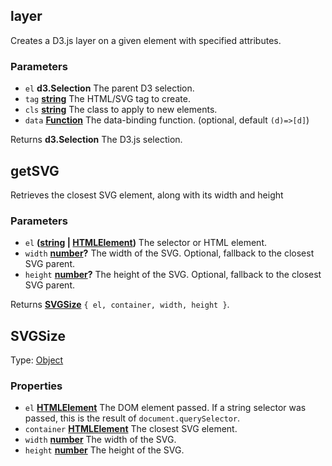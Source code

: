 <!-- Generated by documentation.js. Update this documentation by updating the source code. -->

## layer

Creates a D3.js layer on a given element with specified attributes.

### Parameters

- `el` **d3.Selection** The parent D3 selection.
- `tag` **[string][1]** The HTML/SVG tag to create.
- `cls` **[string][1]** The class to apply to new elements.
- `data` **[Function][2]** The data-binding function. (optional, default `(d)=>[d]`)

Returns **d3.Selection** The D3.js selection.

## getSVG

Retrieves the closest SVG element, along with its width and height

### Parameters

- `el` **([string][1] | [HTMLElement][3])** The selector or HTML element.
- `width` **[number][4]?** The width of the SVG. Optional, fallback to the closest SVG parent.
- `height` **[number][4]?** The height of the SVG. Optional, fallback to the closest SVG parent.

Returns **[SVGSize][5]** `{ el, container, width, height }`.

## SVGSize

Type: [Object][6]

### Properties

- `el` **[HTMLElement][3]** The DOM element passed. If a string selector was passed, this is the result of `document.querySelector`.
- `container` **[HTMLElement][3]** The closest SVG element.
- `width` **[number][4]** The width of the SVG.
- `height` **[number][4]** The height of the SVG.

[1]: https://developer.mozilla.org/docs/Web/JavaScript/Reference/Global_Objects/String
[2]: https://developer.mozilla.org/docs/Web/JavaScript/Reference/Statements/function
[3]: https://developer.mozilla.org/docs/Web/HTML/Element
[4]: https://developer.mozilla.org/docs/Web/JavaScript/Reference/Global_Objects/Number
[5]: #svgsize
[6]: https://developer.mozilla.org/docs/Web/JavaScript/Reference/Global_Objects/Object
